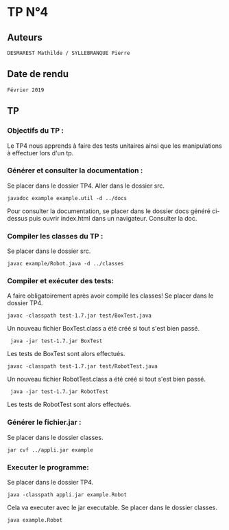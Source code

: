# TP N°4
## Auteurs
```
DESMAREST Mathilde / SYLLEBRANQUE Pierre
```

## Date de rendu
```
Février 2019
```

## TP

### Objectifs du TP :
Le TP4 nous apprends à faire des tests unitaires ainsi que les manipulations à effectuer lors d'un tp.


### Générer et consulter la documentation :
Se placer dans le dossier TP4.
Aller dans le dossier src.
````
javadoc example example.util -d ../docs
````
Pour consulter la documentation, se placer dans le dossier docs généré ci-dessus puis ouvrir index.html dans un navigateur.
Consulter la doc.

### Compiler les classes du TP :
Se placer dans le dossier src.
````
javac example/Robot.java -d ../classes
````


### Compiler et exécuter des tests:
A faire obligatoirement après avoir compilé les classes!
Se placer dans le dossier TP4.
````
javac -classpath test-1.7.jar test/BoxTest.java
````
Un nouveau fichier BoxTest.class a été créé si tout s'est bien passé.
````
 java -jar test-1.7.jar BoxTest
````
Les tests de BoxTest sont alors effectués.

````
javac -classpath test-1.7.jar test/RobotTest.java
````
Un nouveau fichier RobotTest.class a été créé si tout s'est bien passé.

````
 java -jar test-1.7.jar RobotTest
````
Les tests de RobotTest sont alors effectués.

### Générer le fichier.jar :
Se placer dans le dossier classes.
````
jar cvf ../appli.jar example
````

### Executer le programme:
Se placer dans le dossier TP4.
````
java -classpath appli.jar example.Robot
````
Cela va executer avec le jar executable.
Se placer dans le dossier classes.
````
java example.Robot
````
